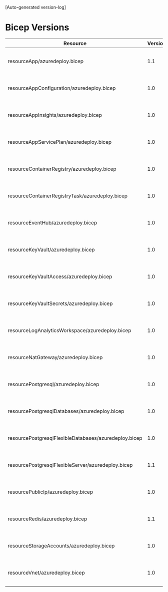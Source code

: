 [Auto-generated version-log]

# Bicep Versions
| Resource | Version | Changed |
|----------|----------|----------|
| resourceApp/azuredeploy.bicep                                          |  1.1 | 2024-11-27 09:16:16 +0100 |
| resourceAppConfiguration/azuredeploy.bicep                             |  1.0 | 2024-11-27 09:16:16 +0100 |
| resourceAppInsights/azuredeploy.bicep                                  |  1.0 | 2024-11-27 09:16:16 +0100 |
| resourceAppServicePlan/azuredeploy.bicep                               |  1.0 | 2024-11-27 09:16:16 +0100 |
| resourceContainerRegistry/azuredeploy.bicep                            |  1.0 | 2024-11-27 09:16:16 +0100 |
| resourceContainerRegistryTask/azuredeploy.bicep                        |  1.0 | 2024-11-27 09:16:16 +0100 |
| resourceEventHub/azuredeploy.bicep                                     |  1.0 | 2024-11-27 09:16:16 +0100 |
| resourceKeyVault/azuredeploy.bicep                                     |  1.0 | 2024-11-27 09:16:16 +0100 |
| resourceKeyVaultAccess/azuredeploy.bicep                               |  1.0 | 2024-11-27 09:16:16 +0100 |
| resourceKeyVaultSecrets/azuredeploy.bicep                              |  1.0 | 2024-11-27 09:16:16 +0100 |
| resourceLogAnalyticsWorkspace/azuredeploy.bicep                        |  1.0 | 2024-11-27 09:16:16 +0100 |
| resourceNatGateway/azuredeploy.bicep                                   |  1.0 | 2024-11-27 09:16:16 +0100 |
| resourcePostgresql/azuredeploy.bicep                                   |  1.0 | 2024-11-27 09:16:16 +0100 |
| resourcePostgresqlDatabases/azuredeploy.bicep                          |  1.0 | 2024-11-27 09:16:16 +0100 |
| resourcePostgresqlFlexibleDatabases/azuredeploy.bicep                  |  1.0 | 2024-11-27 09:16:16 +0100 |
| resourcePostgresqlFlexibleServer/azuredeploy.bicep                     |  1.1 | 2024-11-27 09:16:16 +0100 |
| resourcePublicIp/azuredeploy.bicep                                     |  1.0 | 2024-11-27 09:16:16 +0100 |
| resourceRedis/azuredeploy.bicep                                        |  1.1 | 2024-11-27 09:16:16 +0100 |
| resourceStorageAccounts/azuredeploy.bicep                              |  1.0 | 2024-11-27 09:16:16 +0100 |
| resourceVnet/azuredeploy.bicep                                         |  1.0 | 2024-11-27 09:16:16 +0100 |
